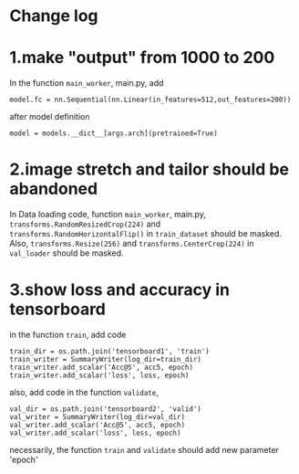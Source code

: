 # Change log
# 1.make "output" from 1000 to 200
In the function `main_worker`, main.py, 
add 
```
model.fc = nn.Sequential(nn.Linear(in_features=512,out_features=200))
```
after model definition 
```
model = models.__dict__[args.arch](pretrained=True)
```
# 2.image stretch and tailor should be abandoned
In Data loading code, function `main_worker`, main.py, 
`transforms.RandomResizedCrop(224)` and `transforms.RandomHorizontalFlip()`
in `train_dataset` should be masked.
Also, `transforms.Resize(256)` and `transforms.CenterCrop(224)`
in `val_loader` should be masked.
# 3.show loss and accuracy in tensorboard
in the function `train`, add code
```
train_dir = os.path.join('tensorboard1', 'train')
train_writer = SummaryWriter(log_dir=train_dir)
train_writer.add_scalar('Acc@5', acc5, epoch)
train_writer.add_scalar('loss', loss, epoch)
```
also, add code in the function `validate`,
```
val_dir = os.path.join('tensorboard2', 'valid')
val_writer = SummaryWriter(log_dir=val_dir)
val_writer.add_scalar('Acc@5', acc5, epoch)
val_writer.add_scalar('loss', loss, epoch)
```
necessarily, the function `train` and `validate` should add new parameter 'epoch'
